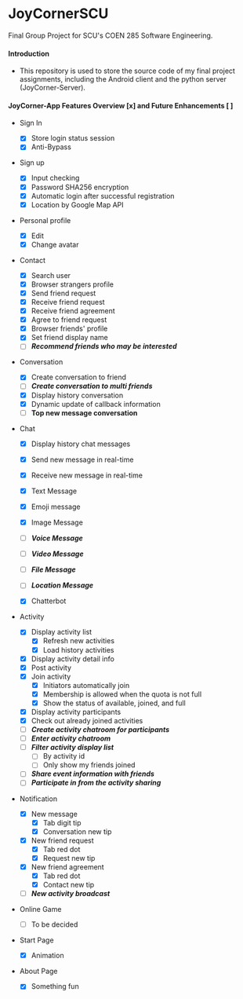 # JoyCornerSCU
Final Group Project for SCU's COEN 285 Software Engineering.


#### Introduction
- This repository is used to store the source code of my final project assignments, including the Android client and the python server (JoyCorner-Server).



#### JoyCorner-App Features Overview [x] and Future Enhancements [ ]

- Sign In
  - [x] Store login status session
  - [x] Anti-Bypass
  
- Sign up
  - [x] Input checking
  - [x] Password SHA256 encryption
  - [x] Automatic login after successful registration
  - [x] Location by Google Map API
  
- Personal profile
  - [x] Edit
  - [x] Change avatar
  
- Contact

  - [x] Search user
  - [x] Browser strangers profile
  - [x] Send friend request
  - [x] Receive friend request
  - [x] Receive friend agreement
  - [x] Agree to friend request
  - [x] Browser friends' profile
  - [x] Set friend display name
  - [ ] **_Recommend friends who may be interested_**

- Conversation

  - [x] Create conversation to friend
  - [ ] **_Create conversation to multi friends_**
  - [x] Display history conversation
  - [x] Dynamic update of callback information
  - [ ] **__Top new message conversation__**
  
- Chat

  - [x] Display history chat messages
  - [x] Send new message in real-time
  - [x] Receive new message in real-time

  - [x] Text Message
  - [x] Emoji message
  - [x] Image Message
  - [ ] **_Voice Message_**
  - [ ] **_Video Message_**
  - [ ] **_File Message_**
  - [ ] **_Location Message_**
  - [x] Chatterbot

- Activity

  - [x] Display activity list
    - [x] Refresh new activities
    - [x] Load history activities
  - [x] Display activity detail info
  - [x] Post activity
  - [x] Join activity
    - [x] Initiators automatically join
    - [x] Membership is allowed when the quota is not full
    - [x] Show the status of available, joined, and full
  - [x] Display activity participants
  - [x] Check out already joined activities
  - [ ] **_Create activity chatroom for participants_**
  - [ ] **_Enter activity chatroom_**
  - [ ] **_Filter activity display list_**
    - [ ] By activity id
    - [ ] Only show my friends joined
  - [ ] **_Share event information with friends_**
  - [ ] **_Participate in from the activity sharing_**

- Notification

  - [x] New message
    - [x] Tab digit tip
    - [x] Conversation new tip
  - [x] New friend request
    - [x] Tab red dot
    - [x] Request new tip
  - [x] New friend agreement
    - [x] Tab red dot
    - [x] Contact new tip
  - [ ] **_New activity broadcast_**

- Online Game

  - [ ] To be decided

- Start Page

  - [x] Animation

- About Page
  - [x] Something fun
